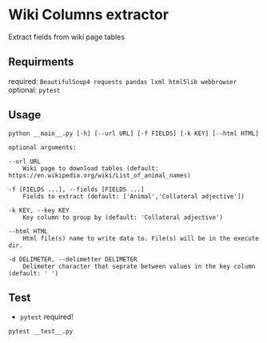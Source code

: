 # Wiki Columns extractor
Extract fields from wiki page tables

## Requirments
required:
`BeautifulSoup4
requests
pandas
lxml
html5lib
webbrowser`
optional:
`pytest`

## Usage

`python __main__.py [-h] [--url URL] [-f FIELDS] [-k KEY] [--html HTML]`

    optional arguments:

    --url URL             
        Wiki page to download tables (default: https://en.wikipedia.org/wiki/List_of_animal_names)

    -f [FIELDS ...], --fields [FIELDS ...]
        Fields to extract (default: ['Animal','Collateral adjective'])

    -k KEY, --key KEY     
        Key column to group by (default: 'Collateral adjective')

    --html HTML           
        Html file(s) name to write data to. File(s) will be in the execute dir.

    -d DELIMETER, --delimetter DELIMETER
        Delimeter character that seprate between values in the key column (default: ' ')

## Test
- `pytest` required!

`pytest __test__.py`
